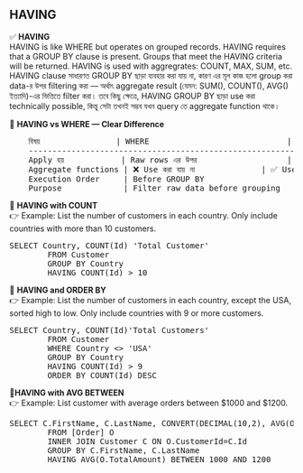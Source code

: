 ## HAVING
✅ <B>HAVING </b> <BR>  HAVING is like WHERE but operates on grouped records. HAVING requires that a GROUP BY clause is present. Groups that meet the HAVING criteria will be returned. HAVING is used with aggregrates: COUNT, MAX, SUM, etc. <br> 
HAVING clause সাধারণত GROUP BY ছাড়া ব্যবহার করা যায় না, কারণ এর মূল কাজ হলো group করা data-র উপর filtering করা — অর্থাৎ aggregate result (যেমন: SUM(), COUNT(), AVG() ইত্যাদি)-এর ভিত্তিতে filter করা। 
তবে কিছু ক্ষেত্রে, HAVING GROUP BY ছাড়া use করা technically possible, কিন্তু সেটা তখনই সম্ভব যখন query তে aggregate function থাকে। <br> 

🔷 <b>HAVING vs WHERE — Clear Difference </b> 
<pre>
	বিষয়				| WHERE								| HAVING
	----------------------------------------------------------------------------------------------------
	Apply হয়			| Raw rows এর উপর					| Aggregated (GROUPed) rows এর উপর
	Aggregate functions	| ❌ Use করা যায় না				| ✅ Use করা যায়
	Execution Order		| Before GROUP BY					| After GROUP BY
	Purpose				| Filter raw data before grouping	| Filter summary data after grouping
</pre>

🔷 <b>HAVING with COUNT </b> <br> 
👉 Example:  List the number of customers in each country. Only include countries with more than 10 customers. 
<pre>SELECT Country, COUNT(Id) 'Total Customer'
		FROM Customer
		GROUP BY Country 
		HAVING COUNT(Id) > 10    </pre>		
🔷 <b>HAVING and ORDER BY </b>  <br> 
👉 Example: List the number of customers in each country, except the USA, sorted high to low. Only include countries with 9 or more customers. 
<pre>SELECT Country, COUNT(Id)'Total Customers'
		FROM Customer 
		WHERE Country <> 'USA'
		GROUP BY Country
		HAVING COUNT(Id) > 9 
		ORDER BY COUNT(Id) DESC   </pre>		
🔷<b>HAVING with AVG BETWEEN </b> <br> 
👉 Example: List customer with average orders between $1000 and $1200. 
<pre>SELECT C.FirstName, C.LastName, CONVERT(DECIMAL(10,2), AVG(O.TotalAmount))'Average Order'
		FROM [Order] O
		INNER JOIN Customer C ON O.CustomerId=C.Id
		GROUP BY C.FirstName, C.LastName
		HAVING AVG(O.TotalAmount) BETWEEN 1000 AND 1200    </pre>		 







